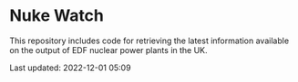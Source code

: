 # Nuke Watch

This repository includes code for retrieving the latest information available on the output of EDF nuclear power plants in the UK.

Last updated: 2022-12-01 05:09